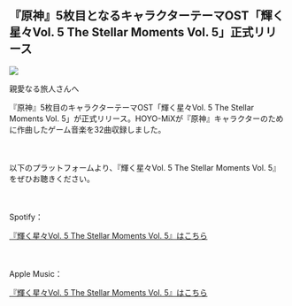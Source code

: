 ## 『原神』5枚目となるキャラクターテーマOST「輝く星々Vol. 5 The Stellar Moments Vol. 5」正式リリース
<img src="https://sdk.hoyoverse.com/upload/ann/2025/01/13/478e3d68721698c097a82dc7243230b2_6674543273176120525.jpg">
<p style="white-space: pre-wrap;">親愛なる旅人さんへ</p><p style="white-space: pre-wrap;">『原神』5枚目のキャラクターテーマOST「輝く星々Vol. 5 The Stellar Moments Vol. 5」が正式リリース。HOYO-MiXが『原神』キャラクターのために作曲したゲーム音楽を32曲収録しました。</p><p style="white-space: pre-wrap; min-height: 1.5em;"></p><p style="white-space: pre-wrap;">以下のプラットフォームより、『輝く星々Vol. 5 The Stellar Moments Vol. 5』をぜひお聴きください。</p><p style="white-space: pre-wrap; min-height: 1.5em;"></p><p style="white-space: pre-wrap;">Spotify：</p><p style="white-space: pre-wrap;"><a href="javascript:miHoYoGameJSSDK.openInBrowser('https://open.spotify.com/album/3mlG9PR20AaeQQGA18PJ18');" data-type="a" link-type="game_outer" rel="noopener noreferrer nofollow">『輝く星々Vol. 5 The Stellar Moments Vol. 5』はこちら</a></p><p style="white-space: pre-wrap; min-height: 1.5em;"></p><p style="white-space: pre-wrap;">Apple Music：</p><p style="white-space: pre-wrap;"><a href="javascript:miHoYoGameJSSDK.openInBrowser('https://music.apple.com/jp/album/1790106087');" data-type="a" link-type="game_outer" rel="noopener noreferrer nofollow">『輝く星々Vol. 5 The Stellar Moments Vol. 5』はこちら</a></p><p style="white-space: pre-wrap; min-height: 1.5em;"></p><p style="white-space: pre-wrap; min-height: 1.5em;"></p>
